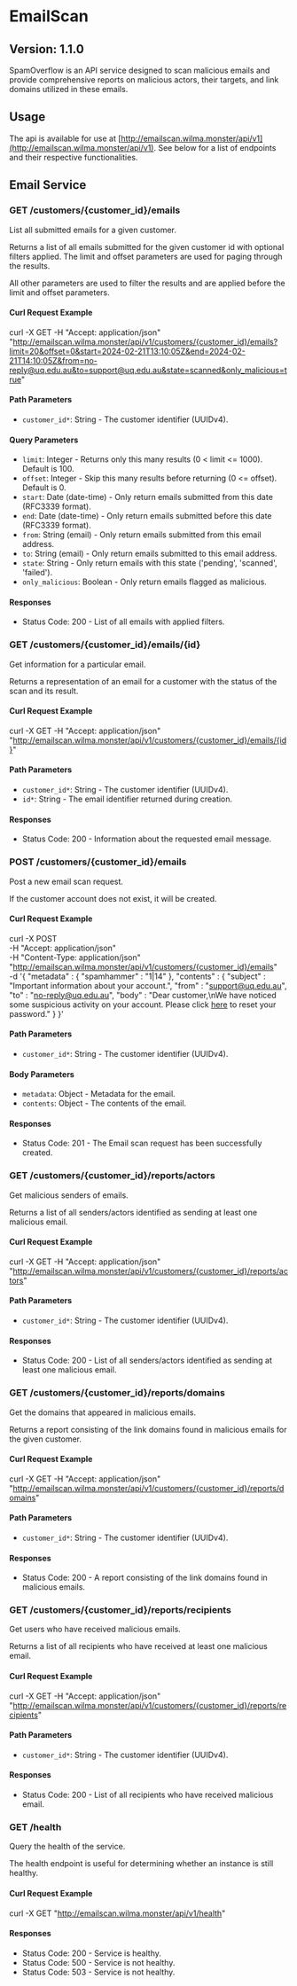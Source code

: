 # EmailScan

## Version: 1.1.0

SpamOverflow is an API service designed to scan malicious emails and provide comprehensive reports on malicious actors, their targets, and link domains utilized in these emails.

## Usage
The api is available for use at [http://emailscan.wilma.monster/api/v1](http://emailscan.wilma.monster/api/v1). See below for a list of endpoints and their respective functionalities.

## Email Service

### GET /customers/{customer_id}/emails

List all submitted emails for a given customer.

Returns a list of all emails submitted for the given customer id with optional filters applied. The limit and offset parameters are used for paging through the results.

All other parameters are used to filter the results and are applied before the limit and offset parameters.

#### Curl Request Example

curl -X GET
-H "Accept: application/json"
"http://emailscan.wilma.monster/api/v1/customers/{customer_id}/emails?limit=20&offset=0&start=2024-02-21T13:10:05Z&end=2024-02-21T14:10:05Z&from=no-reply@uq.edu.au&to=support@uq.edu.au&state=scanned&only_malicious=true"

#### Path Parameters

- `customer_id*`: String - The customer identifier (UUIDv4).

#### Query Parameters

- `limit`: Integer - Returns only this many results (0 < limit <= 1000). Default is 100.
- `offset`: Integer - Skip this many results before returning (0 <= offset). Default is 0.
- `start`: Date (date-time) - Only return emails submitted from this date (RFC3339 format).
- `end`: Date (date-time) - Only return emails submitted before this date (RFC3339 format).
- `from`: String (email) - Only return emails submitted from this email address.
- `to`: String (email) - Only return emails submitted to this email address.
- `state`: String - Only return emails with this state ('pending', 'scanned', 'failed').
- `only_malicious`: Boolean - Only return emails flagged as malicious.

#### Responses

- Status Code: 200 - List of all emails with applied filters.

### GET /customers/{customer_id}/emails/{id}

Get information for a particular email.

Returns a representation of an email for a customer with the status of the scan and its result.

#### Curl Request Example

curl -X GET
-H "Accept: application/json"
"http://emailscan.wilma.monster/api/v1/customers/{customer_id}/emails/{id}"

#### Path Parameters

- `customer_id*`: String - The customer identifier (UUIDv4).
- `id*`: String - The email identifier returned during creation.

#### Responses

- Status Code: 200 - Information about the requested email message.

### POST /customers/{customer_id}/emails

Post a new email scan request.

If the customer account does not exist, it will be created.

#### Curl Request Example

curl -X POST \
 -H "Accept: application/json" \
 -H "Content-Type: application/json" \
 "http://emailscan.wilma.monster/api/v1/customers/{customer_id}/emails" \
 -d '{
  "metadata" : {
    "spamhammer" : "1|14"
  },
  "contents" : {
    "subject" : "Important information about your account.",
    "from" : "support@uq.edu.au",
    "to" : "no-reply@uq.edu.au",
    "body" : "Dear customer,\nWe have noticed some suspicious activity on your account. Please click [here](https://scam-check.uq.edu.au?userId=uqehugh3) to reset your password."
  }
}'

#### Path Parameters

- `customer_id*`: String - The customer identifier (UUIDv4).

#### Body Parameters

- `metadata`: Object - Metadata for the email.
- `contents`: Object - The contents of the email.

#### Responses

- Status Code: 201 - The Email scan request has been successfully created.

### GET /customers/{customer_id}/reports/actors

Get malicious senders of emails.

Returns a list of all senders/actors identified as sending at least one malicious email.

#### Curl Request Example

curl -X GET
-H "Accept: application/json"
"http://emailscan.wilma.monster/api/v1/customers/{customer_id}/reports/actors"

#### Path Parameters

- `customer_id*`: String - The customer identifier (UUIDv4).

#### Responses

- Status Code: 200 - List of all senders/actors identified as sending at least one malicious email.

### GET /customers/{customer_id}/reports/domains

Get the domains that appeared in malicious emails.

Returns a report consisting of the link domains found in malicious emails for the given customer.

#### Curl Request Example

curl -X GET
-H "Accept: application/json"
"http://emailscan.wilma.monster/api/v1/customers/{customer_id}/reports/domains"

#### Path Parameters

- `customer_id*`: String - The customer identifier (UUIDv4).

#### Responses

- Status Code: 200 - A report consisting of the link domains found in malicious emails.

### GET /customers/{customer_id}/reports/recipients

Get users who have received malicious emails.

Returns a list of all recipients who have received at least one malicious email.

#### Curl Request Example

curl -X GET
-H "Accept: application/json"
"http://emailscan.wilma.monster/api/v1/customers/{customer_id}/reports/recipients"

#### Path Parameters

- `customer_id*`: String - The customer identifier (UUIDv4).

#### Responses

- Status Code: 200 - List of all recipients who have received malicious email.

### GET /health

Query the health of the service.

The health endpoint is useful for determining whether an instance is still healthy.

#### Curl Request Example

curl -X GET
"http://emailscan.wilma.monster/api/v1/health"

#### Responses

- Status Code: 200 - Service is healthy.
- Status Code: 500 - Service is not healthy.
- Status Code: 503 - Service is not healthy.
